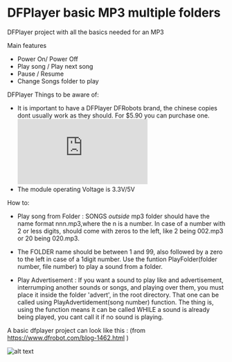 # DFPlayer basic MP3 multiple folders
 DFPlayer project with all the basics needed for an MP3

Main features
- Power On/ Power Off
- Play song / Play next song
- Pause / Resume
- Change Songs folder to play

DFPlayer Things to be aware of:

- It is important to have a DFPlayer DFRobots brand, the chinese copies dont usually work as they should.
  For $5.90 you can purchase one. ![alt text](https://www.dfrobot.com/product-1121.html)
- The module operating Voltage is 3.3V/5V

How to: 

- Play song from Folder : SONGS _outside_ mp3 folder should have the name format nnn.mp3,where the n is a number. 
In case of a number with 2 or less digits, should come with zeros to the left, like 2 being 002.mp3 or 20 being 020.mp3.

- The FOLDER name should be between 1 and 99, also followed by a zero to the left in case of a 1digit number.
Use the funtion PlayFolder(folder number, file number) to play a sound from a folder.

- Play Advertisement : If you want a sound to play like and advertisement, interrumping another sounds or songs, and playing over them, you must place it inside the folder 'advert',
in the root directory. That one can be called using PlayAdvertidement(song number) function.
The thing is, using the function means it can be called WHILE a sound is already being played, you cant call it if no sound is playing.

A basic dfplayer project can look like this :
(from https://www.dfrobot.com/blog-1462.html )

![alt text](https://image.dfrobot.com/image//Blog/1462/image0.png)


